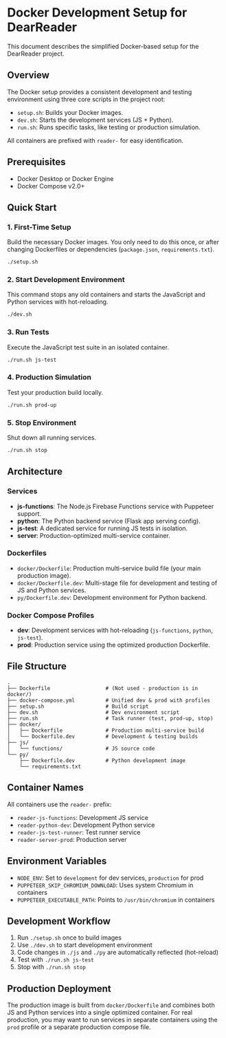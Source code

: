 # Docker Development Setup for DearReader

This document describes the simplified Docker-based setup for the DearReader project.

## Overview

The Docker setup provides a consistent development and testing environment using three core scripts in the project root:
- `setup.sh`: Builds your Docker images.
- `dev.sh`: Starts the development services (JS + Python).
- `run.sh`: Runs specific tasks, like testing or production simulation.

All containers are prefixed with `reader-` for easy identification.

## Prerequisites

- Docker Desktop or Docker Engine
- Docker Compose v2.0+

## Quick Start

### 1. First-Time Setup
Build the necessary Docker images. You only need to do this once, or after changing Dockerfiles or dependencies (`package.json`, `requirements.txt`).

```bash
./setup.sh
```

### 2. Start Development Environment
This command stops any old containers and starts the JavaScript and Python services with hot-reloading.

```bash
./dev.sh
```

### 3. Run Tests
Execute the JavaScript test suite in an isolated container.

```bash
./run.sh js-test
```

### 4. Production Simulation
Test your production build locally.

```bash
./run.sh prod-up
```

### 5. Stop Environment
Shut down all running services.

```bash
./run.sh stop
```

## Architecture

### Services
- **js-functions**: The Node.js Firebase Functions service with Puppeteer support.
- **python**: The Python backend service (Flask app serving config).
- **js-test**: A dedicated service for running JS tests in isolation.
- **server**: Production-optimized multi-service container.

### Dockerfiles
- `docker/Dockerfile`: Production multi-service build file (your main production image).
- `docker/Dockerfile.dev`: Multi-stage file for development and testing of JS and Python services.
- `py/Dockerfile.dev`: Development environment for Python backend.

### Docker Compose Profiles
- **dev**: Development services with hot-reloading (`js-functions`, `python`, `js-test`).
- **prod**: Production service using the optimized production Dockerfile.

## File Structure
```
.
├── Dockerfile                  # (Not used - production is in docker/)
├── docker-compose.yml          # Unified dev & prod with profiles
├── setup.sh                    # Build script
├── dev.sh                      # Dev environment script
├── run.sh                      # Task runner (test, prod-up, stop)
├── docker/
│   ├── Dockerfile              # Production multi-service build
│   └── Dockerfile.dev          # Development & testing builds
├── js/
│   └── functions/              # JS source code
└── py/
    ├── Dockerfile.dev          # Python development image
    └── requirements.txt
```

## Container Names
All containers use the `reader-` prefix:
- `reader-js-functions`: Development JS service
- `reader-python-dev`: Development Python service  
- `reader-js-test-runner`: Test runner service
- `reader-server-prod`: Production server

## Environment Variables
- `NODE_ENV`: Set to `development` for dev services, `production` for prod
- `PUPPETEER_SKIP_CHROMIUM_DOWNLOAD`: Uses system Chromium in containers
- `PUPPETEER_EXECUTABLE_PATH`: Points to `/usr/bin/chromium` in containers

## Development Workflow
1. Run `./setup.sh` once to build images
2. Use `./dev.sh` to start development environment
3. Code changes in `./js` and `./py` are automatically reflected (hot-reload)
4. Test with `./run.sh js-test`
5. Stop with `./run.sh stop`

## Production Deployment
The production image is built from `docker/Dockerfile` and combines both JS and Python services into a single optimized container. For real production, you may want to run services in separate containers using the `prod` profile or a separate production compose file.